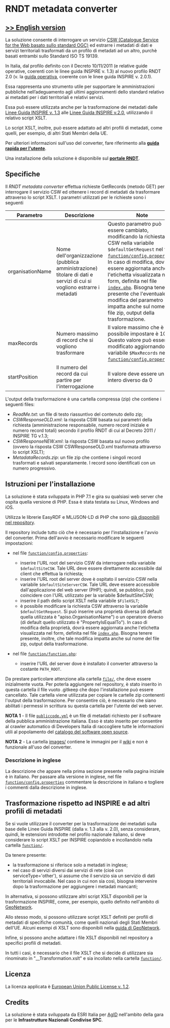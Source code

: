 # RNDT metadata converter

## [>> English version](README-EN.md)


La soluzione consente di interrogare un servizio [CSW (Catalogue Service for the Web basato sullo standard OGC)](https://www.ogc.org/standards/cat) ed estrarre i metadati di dati e servizi territoriali trasformati da un profilo di metadati ad un altro, purchè basati entrambi sullo Standard ISO TS 19139.

In Italia, dal profilo definito con il Decreto 10/11/2011 (e relative guide operative, coerenti con le linee guida INSPIRE v. 1.3) al nuovo profilo RNDT 2.0 (v. la [guida operativa](https://geodati.gov.it/geoportale/images/struttura/documenti/Manuale-RNDT_2-guida-operativa-compilazione-metadati_v3.0.pdf), coerente con le linee guida INSPIRE v. 2.0.1).

Essa rappresenta uno strumento utile per supportare le amministrazioni pubbliche nell’adeguamento agli ultimi aggiornamenti dello standard relativo ai metadati per i dati territoriali e relativi servizi.

Essa può essere utilizzata anche per la trasformazione dei metadati dalle [Linee Guida INSPIRE v. 1.3](https://inspire.ec.europa.eu/documents/inspire-metadata-implementing-rules-technical-guidelines-based-en-iso-19115-and-en-iso-1) alle [Linee Guida INSPIRE v.2.0](https://inspire.ec.europa.eu/id/document/tg/metadata-iso19139), utilizzando il relativo script XSLT. 

Lo script XSLT, inoltre, può essere adattato ad altri profili di metadati, come quelli, per esempio, di altri Stati Membri della UE.

Per ulteriori informazioni sull'uso del converter, fare riferimento alla [**guida rapida per l'utente**](https://github.com/AgID/rndt-md-converter/wiki/Guida-rapida-per-l'utente).

Una installazione della soluzione è disponibile sul [**portale RNDT**](https://geodati.gov.it/rndt-md-converter/).

## Specifiche
Il _RNDT metadata converter_ effettua richieste GetRecords (metodo GET) per interrogare il servizio CSW ed ottenere i record di metadati da trasformare attraverso lo script XSLT.
I parametri utilizzati per le richieste sono i seguenti

| **Parametro** | **Descrizione** | **Note**  |
| ------------- |-------------| -----|
| organisationName | Nome dell'organizzazione (pubblica amministrazione) titolare di dati e servizi di cui si vogliono estrarre i metadati | Questo parametro può essere cambiato, modificando la richiesta CSW nella variabile ```$defaultGetRequest``` nel file [```function/config.properties```](function/config.properties). In caso di modifica, dovrà essere aggiornata anche l'etichetta visualizzata nel form, definita nel file [```index.php```](index.php). Bisogna tenere presente che l'eventuale modifica del parametro impatta anche sul nome del file zip, output della trasformazione. |
| maxRecords | Numero massimo di record che si vogliono trasformare | Il valore massimo che è possibile impostare è 100. Questo valore può essere modificato aggiornando la variabile ```$MaxRecords``` nel file [```function/config.properties```](function/config.properties).  |
| startPosition | Il numero del record da cui partire per l'interrogazione | Il valore deve essere un intero diverso da 0 |

L'output della trasformazione è una cartella compressa (zip) che contiene i seguenti files:

- _ReadMe.txt_: un file di testo riassuntivo del contenuto dello zip;
- _CSWResponseOLD.xml_: la risposta CSW basata sui parametri della richiesta (amministrazione responsabile, numero record iniziale e numero record totali) secondo il profilo RNDT di cui al Decreto 2011 / INSPIRE TG v.1.3;
- _CSWResponseNEW.xml_: la risposta CSW basata sul nuovo profilo (ovvero la risposta CSW CSWResponseOLD.xml trasformata attraverso lo script XSLT);
- _MetadataRecords.zip_: un file zip che contiene i singoli record trasformati e salvati separatamente. I record sono identificati con un numero progressivo.

## Istruzioni per l'installazione
La soluzione è stata sviluppata in PHP 7.1 e gira su qualsiasi web server che ospita quella versione di PHP. Essa è stata testata su Linux, Windows and iOS.

Utilizza le librerie EasyRDF e ML/JSON-LD di PHP che sono [già disponibili nel repository](lib/composer).

Il repository include tutto ciò che è necessario per l'installazione e l'avvio del converter. Prima dell'avvio è necessario modificare le seguenti impostazioni:

- nel file [```function/config.properties```](function/config.properties):
  - inserire l'URL root del servizio CSW da interrogare nella variabile ```$defaultSiteCSW```. Tale URL deve essere direttamente accessibile dal client che effettua la richiesta;
  - inserire l'URL root del server dove è ospitato il servizio CSW nella variabile ```$defaultSiteServerCSW```. Tale URL deve essere accessibile dall'applicazione del web server (PHP); quindi, se pubblico, può coincidere con l'URL utilizzato per la variabile $defaultSiteCSW;
  - inserire il path dello script XSLT nella variabile ```$FileXSLT```;
  - è possibile modificare la richiesta CSW attraverso la variabile ```$defaultGetRequest```. Si può inserire una proprietà diversa (di default quella utilizzata è "apiso.OrganisationName") o un operatore diverso (di default quello utilizzato è "PropertyIsEqualTo"). In caso di modifica della proprietà, dovrà essere aggiornata anche l'etichetta visualizzata nel form, definita nel file [```index.php```](index.php). Bisogna tenere presente, inoltre, che tale modifica impatta anche sul nome del file zip, output della trasformazione. 
  
- nel file [```function/function.php```](function/function.php):
  - inserire l'URL del server dove è installato il converter attraverso la costante ```PATH_ROOT```.
  
Da prestare particolare attenzione alla cartella [```file/```](file), che deve essere inizialmente vuota.  Per poterla aggiungere nel repository, è stato inserito in questa cartella il file vuoto .gitkeep che dopo l'installazione può essere cancellato. Tale cartella viene utilizzata per copiare le cartelle zip contenenti l'output della trasformazione. Per consentire ciò, è necessario che siano abilitati i permessi in scrittura su questa cartella per l'utente del web server.  

**NOTA 1** - Il file [```publiccode.yml```](publiccode.yml) è un file di metadati richiesto per il software della pubblica amministrazione italiana. Esso è stato inserito per consentire al crawler automatico di Developers Italia di raccogliere tutte le informazioni utili al popolamento del [catalogo del software open source](https://developers.italia.it/it/software/).

**NOTA 2** - La cartella [images/](images) contiene le immagini per il [wiki](https://github.com/AgID/rndt-md-converter/wiki) e non è funzionale all'uso del converter.

### Descrizione in inglese
La descrizione che appare nella prima sezione presente nella pagina iniziale è in italiano. Per passare alla versione in inglese, nel file [```function/config.properties```](function/config.properties) commentare la descrizione in italiano e togliere i commenti dalla descrizione in inglese.  
  
## Trasformazione rispetto ad INSPIRE e ad altri profili di metadati
Se si vuole utilizzare il converter per la trasformazione dei metadati sulla base delle Linee Guida INSPIRE (dalla v. 1.3 alla v. 2.0), senza considerare, quindi, le estensioni introdotte nel profilo nazionale italiano, si deve considerare lo script XSLT per INSPIRE copiandolo e incollandolo nella cartella [```function/```](function).

Da tenere presente:
- la trasformazione si riferisce solo a metadati in inglese;
- nel caso di servizi diversi dai servizi di rete (cioè con serviceType='other'), si assume che il servizio sia un servizio di dati territoriali invocabile. Nel caso in cui non sia così, bisogna intervenire dopo la trasformazione per aggiungere i metadati mancanti;

  
In alternativa, si possono utilizzare altri script XSLT disponibili per la trasformazione INSPIRE, come, per esempio, quello definito nell'ambito di [GeoNetwork](https://github.com/geonetwork/core-geonetwork/blob/master/schemas/iso19139/src/main/plugin/iso19139/process/inspire-tg13-to-tg20.xsl).  

Allo stesso modo, si possono utilizzare script XSLT definiti per profili di metadati di specifiche comunità, come quelli nazionali degli Stati Membri dell'UE. Alcuni esempi di XSLT sono disponibili nella [guida di GeoNetwork](https://geonetwork-opensource.org/manuals/trunk/en/user-guide/describing-information/inspire-editing.html#migrating-from-technical-guidance-version-1-3-to-version-2-0). 

Infine, si possono anche adattare i file XSLT disponibili nel repository a specifici profili di metadati.

In tutti i casi, è necessario che il file XSLT che si decide di utilizzare sia rinominato in "\_\_Transformation.xslt" e sia incollato nella cartella [```function/```](function).

## Licenza
La licenza applicata è [European Union Public License v. 1.2](LICENSE).

## Credits
La soluzione è stata sviluppata da ESRI Italia per [AgID](https://www.agid.gov.it/) nell'ambito della gara per le **Infrastrutture Nazionali Condivise SPC**.
